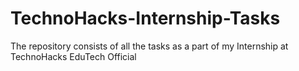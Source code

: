 # TechnoHacks-Internship-Tasks
The repository consists of all the tasks as a part of my Internship at TechnoHacks EduTech Official
